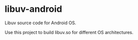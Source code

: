# libuv-android
Libuv source code for Android OS.

Use this project to build libuv.so for different OS architectures.
